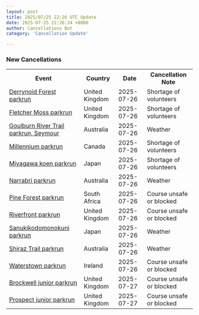 ```yaml
---
layout: post
title: 2025/07/25 22:26 UTC Update
date: 2025-07-25 22:26:24 +0000
author: Cancellations Bot
category: 'Cancellation Update'

---
```


<h3>New Cancellations</h3>
<div class='hscrollable'>
<table style='width: 100%'>
    <tr>
        <th>Event</th>
        <th>Country</th>
        <th>Date</th>
        <th>Cancellation Note</th>
    </tr>
    <tr>
        <td><a href="https://www.parkrun.org.uk/derrynoidforest">Derrynoid Forest parkrun</a></td>
        <td>United Kingdom</td>
        <td>2025-07-26</td>
        <td>Shortage of volunteers</td>
    </tr>
    <tr>
        <td><a href="https://www.parkrun.org.uk/fletchermoss">Fletcher Moss parkrun</a></td>
        <td>United Kingdom</td>
        <td>2025-07-26</td>
        <td>Shortage of volunteers</td>
    </tr>
    <tr>
        <td><a href="https://www.parkrun.com.au/goulburnrivertrailseymour">Goulburn River Trail parkrun, Seymour</a></td>
        <td>Australia</td>
        <td>2025-07-26</td>
        <td>Weather</td>
    </tr>
    <tr>
        <td><a href="https://www.parkrun.ca/millennium">Millennium parkrun</a></td>
        <td>Canada</td>
        <td>2025-07-26</td>
        <td>Shortage of volunteers</td>
    </tr>
    <tr>
        <td><a href="https://www.parkrun.jp/miyagawakoen">Miyagawa koen parkrun</a></td>
        <td>Japan</td>
        <td>2025-07-26</td>
        <td>Shortage of volunteers</td>
    </tr>
    <tr>
        <td><a href="https://www.parkrun.com.au/narrabri">Narrabri parkrun</a></td>
        <td>Australia</td>
        <td>2025-07-26</td>
        <td>Weather</td>
    </tr>
    <tr>
        <td><a href="https://www.parkrun.co.za/pineforest">Pine Forest parkrun</a></td>
        <td>South Africa</td>
        <td>2025-07-26</td>
        <td>Course unsafe or blocked</td>
    </tr>
    <tr>
        <td><a href="https://www.parkrun.org.uk/riverfront">Riverfront parkrun</a></td>
        <td>United Kingdom</td>
        <td>2025-07-26</td>
        <td>Course unsafe or blocked</td>
    </tr>
    <tr>
        <td><a href="https://www.parkrun.jp/sanukikodomonokuni">Sanukikodomonokuni parkrun</a></td>
        <td>Japan</td>
        <td>2025-07-26</td>
        <td>Weather</td>
    </tr>
    <tr>
        <td><a href="https://www.parkrun.com.au/shiraztrail">Shiraz Trail parkrun</a></td>
        <td>Australia</td>
        <td>2025-07-26</td>
        <td>Weather</td>
    </tr>
    <tr>
        <td><a href="https://www.parkrun.ie/waterstown">Waterstown parkrun</a></td>
        <td>Ireland</td>
        <td>2025-07-26</td>
        <td>Course unsafe or blocked</td>
    </tr>
    <tr>
        <td><a href="https://www.parkrun.org.uk/brockwell-juniors">Brockwell junior parkrun</a></td>
        <td>United Kingdom</td>
        <td>2025-07-27</td>
        <td>Course unsafe or blocked</td>
    </tr>
    <tr>
        <td><a href="https://www.parkrun.org.uk/prospect-juniors">Prospect junior parkrun</a></td>
        <td>United Kingdom</td>
        <td>2025-07-27</td>
        <td>Course unsafe or blocked</td>
    </tr>
</table>
</div>
